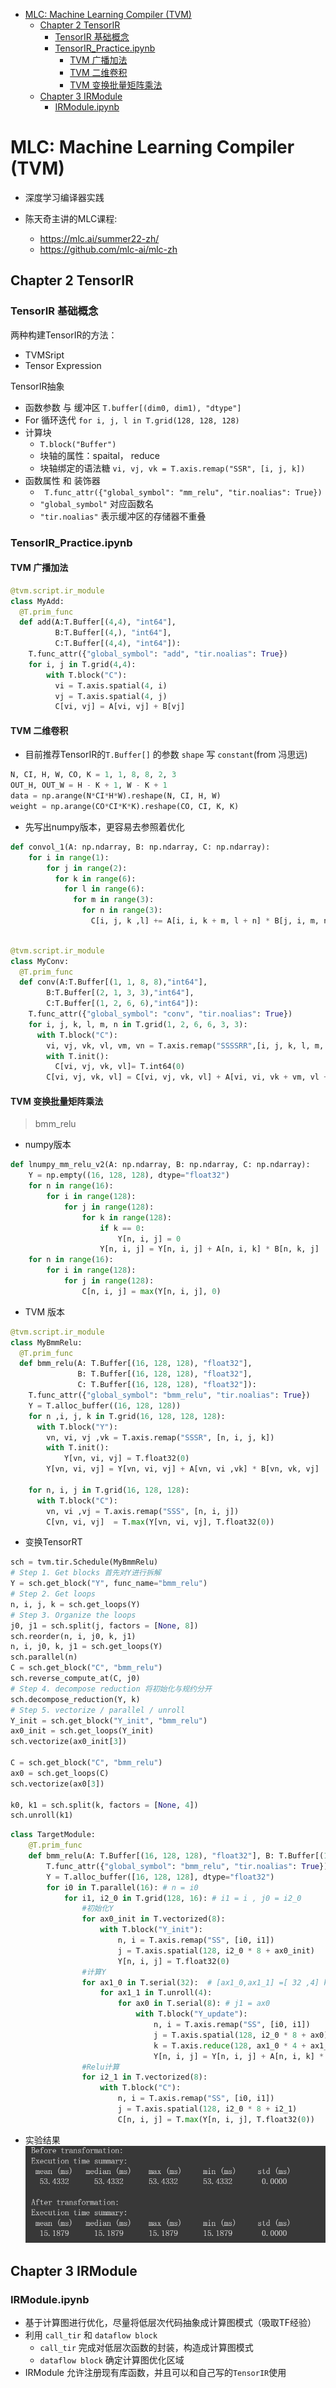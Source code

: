
- [MLC: Machine Learning Compiler (TVM)](#mlc-machine-learning-compiler-tvm)
  - [Chapter 2 TensorIR](#chapter-2-tensorir)
    - [TensorIR 基础概念](#tensorir-基础概念)
    - [TensorIR_Practice.ipynb](#tensorir_practiceipynb)
      - [TVM 广播加法](#tvm-广播加法)
      - [TVM 二维卷积](#tvm-二维卷积)
      - [TVM 变换批量矩阵乘法](#tvm-变换批量矩阵乘法)
  - [Chapter 3 IRModule](#chapter-3-irmodule)
    - [IRModule.ipynb](#irmoduleipynb)

# MLC: Machine Learning Compiler (TVM)

- 深度学习编译器实践

- 陈天奇主讲的MLC课程:
    - https://mlc.ai/summer22-zh/
    - https://github.com/mlc-ai/mlc-zh


## Chapter 2 TensorIR

### TensorIR 基础概念

两种构建TensorIR的方法：
- TVMSript
- Tensor Expression
   
TensorIR抽象
- 函数参数 与 缓冲区 `T.buffer[(dim0, dim1), "dtype"]`
- For 循环迭代      `for i, j, l in T.grid(128, 128, 128)`
- 计算块    
  - `T.block("Buffer")`
  -  块轴的属性：spaital， reduce
  -  块轴绑定的语法糖 `vi, vj, vk = T.axis.remap("SSR", [i, j, k])`
- 函数属性 和 装饰器
  - ` T.func_attr({"global_symbol": "mm_relu", "tir.noalias": True})`
  - `"global_symbol"` 对应函数名
  -   `"tir.noalias"` 表示缓冲区的存储器不重叠


### TensorIR_Practice.ipynb
#### TVM 广播加法

```python
@tvm.script.ir_module
class MyAdd:
  @T.prim_func
  def add(A:T.Buffer[(4,4), "int64"],
          B:T.Buffer[(4,), "int64"],
          C:T.Buffer[(4,4), "int64"]):
    T.func_attr({"global_symbol": "add", "tir.noalias": True})
    for i, j in T.grid(4,4):
        with T.block("C"):
          vi = T.axis.spatial(4, i)
          vj = T.axis.spatial(4, j)
          C[vi, vj] = A[vi, vj] + B[vj]
```

#### TVM 二维卷积
- 目前推荐TensorIR的`T.Buffer[]` 的参数 `shape` 写 `constant`(from 冯思远)


```python
N, CI, H, W, CO, K = 1, 1, 8, 8, 2, 3
OUT_H, OUT_W = H - K + 1, W - K + 1
data = np.arange(N*CI*H*W).reshape(N, CI, H, W)
weight = np.arange(CO*CI*K*K).reshape(CO, CI, K, K)
```
- 先写出numpy版本，更容易去参照着优化
```python
def convol_1(A: np.ndarray, B: np.ndarray, C: np.ndarray):
    for i in range(1): 
        for j in range(2):
          for k in range(6):
            for l in range(6):
              for m in range(3):
                for n in range(3):
                  C[i, j, k ,l] += A[i, i, k + m, l + n] * B[j, i, m, n]

```

```python

@tvm.script.ir_module
class MyConv:
  @T.prim_func
  def conv(A:T.Buffer[(1, 1, 8, 8),"int64"],
        B:T.Buffer[(2, 1, 3, 3),"int64"],
        C:T.Buffer[(1, 2, 6, 6),"int64"]):
    T.func_attr({"global_symbol": "conv", "tir.noalias": True})
    for i, j, k, l, m, n in T.grid(1, 2, 6, 6, 3, 3):
      with T.block("C"):
        vi, vj, vk, vl, vm, vn = T.axis.remap("SSSSRR",[i, j, k, l, m, n])
        with T.init():
          C[vi, vj, vk, vl]= T.int64(0)
        C[vi, vj, vk, vl] = C[vi, vj, vk, vl] + A[vi, vi, vk + vm, vl + vn] *  B[vj, vi, vm, vn]
```

#### TVM 变换批量矩阵乘法
>bmm_relu
- numpy版本
```python
def lnumpy_mm_relu_v2(A: np.ndarray, B: np.ndarray, C: np.ndarray):
    Y = np.empty((16, 128, 128), dtype="float32")
    for n in range(16):
        for i in range(128):
            for j in range(128):
                for k in range(128):
                    if k == 0:
                        Y[n, i, j] = 0
                    Y[n, i, j] = Y[n, i, j] + A[n, i, k] * B[n, k, j]
    for n in range(16):
        for i in range(128):
            for j in range(128):
                C[n, i, j] = max(Y[n, i, j], 0)
```
- TVM 版本
```python
@tvm.script.ir_module
class MyBmmRelu:
  @T.prim_func
  def bmm_relu(A: T.Buffer[(16, 128, 128), "float32"],
               B: T.Buffer[(16, 128, 128), "float32"],
               C: T.Buffer[(16, 128, 128), "float32"]):
    T.func_attr({"global_symbol": "bmm_relu", "tir.noalias": True})
    Y = T.alloc_buffer((16, 128, 128))
    for n ,i, j, k in T.grid(16, 128, 128, 128):
      with T.block("Y"):
        vn, vi, vj ,vk = T.axis.remap("SSSR", [n, i, j, k])
        with T.init():
            Y[vn, vi, vj] = T.float32(0)
        Y[vn, vi, vj] = Y[vn, vi, vj] + A[vn, vi ,vk] * B[vn, vk, vj]
    
    for n, i, j in T.grid(16, 128, 128):
      with T.block("C"):
        vn, vi ,vj = T.axis.remap("SSS", [n, i, j])
        C[vn, vi, vj]  = T.max(Y[vn, vi, vj], T.float32(0))
```
- 变换TensorRT
```python
sch = tvm.tir.Schedule(MyBmmRelu)
# Step 1. Get blocks 首先对Y进行拆解
Y = sch.get_block("Y", func_name="bmm_relu")
# Step 2. Get loops
n, i, j, k = sch.get_loops(Y)
# Step 3. Organize the loops 
j0, j1 = sch.split(j, factors = [None, 8])
sch.reorder(n, i, j0, k, j1)
n, i, j0, k, j1 = sch.get_loops(Y) 
sch.parallel(n)
C = sch.get_block("C", "bmm_relu")
sch.reverse_compute_at(C, j0)
# Step 4. decompose reduction 将初始化与规约分开
sch.decompose_reduction(Y, k)
# Step 5. vectorize / parallel / unroll
Y_init = sch.get_block("Y_init", "bmm_relu")
ax0_init = sch.get_loops(Y_init)
sch.vectorize(ax0_init[3])

C = sch.get_block("C", "bmm_relu")
ax0 = sch.get_loops(C)
sch.vectorize(ax0[3])

k0, k1 = sch.split(k, factors = [None, 4])
sch.unroll(k1)

```

```python
class TargetModule:
    @T.prim_func
    def bmm_relu(A: T.Buffer[(16, 128, 128), "float32"], B: T.Buffer[(16, 128, 128), "float32"], C: T.Buffer[(16, 128, 128), "float32"]) -> None:
        T.func_attr({"global_symbol": "bmm_relu", "tir.noalias": True})
        Y = T.alloc_buffer([16, 128, 128], dtype="float32")
        for i0 in T.parallel(16): # n = i0
            for i1, i2_0 in T.grid(128, 16): # i1 = i , j0 = i2_0
                #初始化Y 
                for ax0_init in T.vectorized(8):
                    with T.block("Y_init"):
                        n, i = T.axis.remap("SS", [i0, i1])
                        j = T.axis.spatial(128, i2_0 * 8 + ax0_init)
                        Y[n, i, j] = T.float32(0)
                #计算Y
                for ax1_0 in T.serial(32):  # [ax1_0,ax1_1] =[ 32 ,4] k 
                    for ax1_1 in T.unroll(4):
                        for ax0 in T.serial(8): # j1 = ax0
                            with T.block("Y_update"):
                                n, i = T.axis.remap("SS", [i0, i1])
                                j = T.axis.spatial(128, i2_0 * 8 + ax0)
                                k = T.axis.reduce(128, ax1_0 * 4 + ax1_1)
                                Y[n, i, j] = Y[n, i, j] + A[n, i, k] * B[n, k, j]
                #Relu计算
                for i2_1 in T.vectorized(8):
                    with T.block("C"):
                        n, i = T.axis.remap("SS", [i0, i1])
                        j = T.axis.spatial(128, i2_0 * 8 + i2_1)
                        C[n, i, j] = T.max(Y[n, i, j], T.float32(0))
```

- 实验结果
![res of transform](figs/hw03.png)

## Chapter 3 IRModule

### IRModule.ipynb
- 基于计算图进行优化，尽量将低层次代码抽象成计算图模式（吸取TF经验）
- 利用 `call_tir` 和 `dataflow block`
  - `call_tir`  完成对低层次函数的封装，构造成计算图模式
  - `dataflow block` 确定计算图优化区域
- IRModule 允许注册现有库函数，并且可以和自己写的`TensorIR`使用

